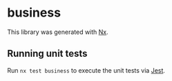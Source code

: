 # business

This library was generated with [Nx](https://nx.dev).

## Running unit tests

Run `nx test business` to execute the unit tests via [Jest](https://jestjs.io).
